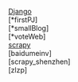 [Django](https://github.com/CzaOrz/smallStorage/tree/master/Django)</br>
[*firstPJ]</br>
[*smallBlog]</br>
[*voteWeb]</br>
[scrapy](https://github.com/CzaOrz/smallStorage/tree/master/scrapy)</br>
[baidumeinv]</br>
[scrapy_shenzhen]</br>
[zlzp]</br>